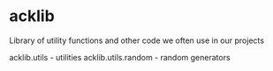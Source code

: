 # acklib
Library of utility functions and other code we often use in our projects

acklib.utils         - utilities 
acklib.utils.random  - random generators
